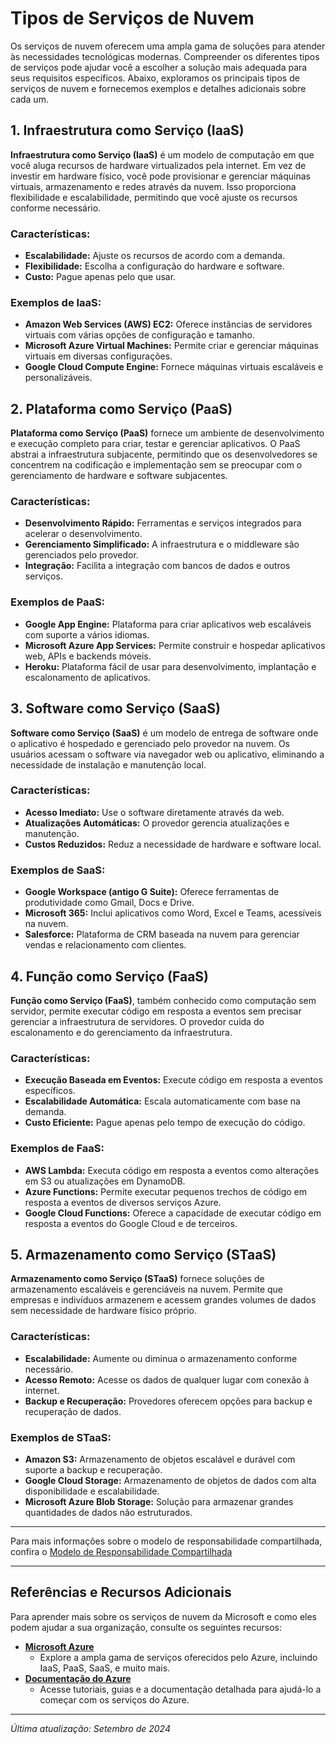# Tipos de Serviços de Nuvem

Os serviços de nuvem oferecem uma ampla gama de soluções para atender às necessidades tecnológicas modernas. Compreender os diferentes tipos de serviços pode ajudar você a escolher a solução mais adequada para seus requisitos específicos. Abaixo, exploramos os principais tipos de serviços de nuvem e fornecemos exemplos e detalhes adicionais sobre cada um.

## 1. **Infraestrutura como Serviço (IaaS)**

**Infraestrutura como Serviço (IaaS)** é um modelo de computação em que você aluga recursos de hardware virtualizados pela internet. Em vez de investir em hardware físico, você pode provisionar e gerenciar máquinas virtuais, armazenamento e redes através da nuvem. Isso proporciona flexibilidade e escalabilidade, permitindo que você ajuste os recursos conforme necessário.

### Características:
- **Escalabilidade:** Ajuste os recursos de acordo com a demanda.
- **Flexibilidade:** Escolha a configuração do hardware e software.
- **Custo:** Pague apenas pelo que usar.

### Exemplos de IaaS:
- **Amazon Web Services (AWS) EC2:** Oferece instâncias de servidores virtuais com várias opções de configuração e tamanho.
- **Microsoft Azure Virtual Machines:** Permite criar e gerenciar máquinas virtuais em diversas configurações.
- **Google Cloud Compute Engine:** Fornece máquinas virtuais escaláveis e personalizáveis.

## 2. **Plataforma como Serviço (PaaS)**

**Plataforma como Serviço (PaaS)** fornece um ambiente de desenvolvimento e execução completo para criar, testar e gerenciar aplicativos. O PaaS abstrai a infraestrutura subjacente, permitindo que os desenvolvedores se concentrem na codificação e implementação sem se preocupar com o gerenciamento de hardware e software subjacentes.

### Características:
- **Desenvolvimento Rápido:** Ferramentas e serviços integrados para acelerar o desenvolvimento.
- **Gerenciamento Simplificado:** A infraestrutura e o middleware são gerenciados pelo provedor.
- **Integração:** Facilita a integração com bancos de dados e outros serviços.

### Exemplos de PaaS:
- **Google App Engine:** Plataforma para criar aplicativos web escaláveis com suporte a vários idiomas.
- **Microsoft Azure App Services:** Permite construir e hospedar aplicativos web, APIs e backends móveis.
- **Heroku:** Plataforma fácil de usar para desenvolvimento, implantação e escalonamento de aplicativos.

## 3. **Software como Serviço (SaaS)**

**Software como Serviço (SaaS)** é um modelo de entrega de software onde o aplicativo é hospedado e gerenciado pelo provedor na nuvem. Os usuários acessam o software via navegador web ou aplicativo, eliminando a necessidade de instalação e manutenção local.

### Características:
- **Acesso Imediato:** Use o software diretamente através da web.
- **Atualizações Automáticas:** O provedor gerencia atualizações e manutenção.
- **Custos Reduzidos:** Reduz a necessidade de hardware e software local.

### Exemplos de SaaS:
- **Google Workspace (antigo G Suite):** Oferece ferramentas de produtividade como Gmail, Docs e Drive.
- **Microsoft 365:** Inclui aplicativos como Word, Excel e Teams, acessíveis na nuvem.
- **Salesforce:** Plataforma de CRM baseada na nuvem para gerenciar vendas e relacionamento com clientes.

## 4. **Função como Serviço (FaaS)**

**Função como Serviço (FaaS)**, também conhecido como computação sem servidor, permite executar código em resposta a eventos sem precisar gerenciar a infraestrutura de servidores. O provedor cuida do escalonamento e do gerenciamento da infraestrutura.

### Características:
- **Execução Baseada em Eventos:** Execute código em resposta a eventos específicos.
- **Escalabilidade Automática:** Escala automaticamente com base na demanda.
- **Custo Eficiente:** Pague apenas pelo tempo de execução do código.

### Exemplos de FaaS:
- **AWS Lambda:** Executa código em resposta a eventos como alterações em S3 ou atualizações em DynamoDB.
- **Azure Functions:** Permite executar pequenos trechos de código em resposta a eventos de diversos serviços Azure.
- **Google Cloud Functions:** Oferece a capacidade de executar código em resposta a eventos do Google Cloud e de terceiros.

## 5. **Armazenamento como Serviço (STaaS)**

**Armazenamento como Serviço (STaaS)** fornece soluções de armazenamento escaláveis e gerenciáveis na nuvem. Permite que empresas e indivíduos armazenem e acessem grandes volumes de dados sem necessidade de hardware físico próprio.

### Características:
- **Escalabilidade:** Aumente ou diminua o armazenamento conforme necessário.
- **Acesso Remoto:** Acesse os dados de qualquer lugar com conexão à internet.
- **Backup e Recuperação:** Provedores oferecem opções para backup e recuperação de dados.

### Exemplos de STaaS:
- **Amazon S3:** Armazenamento de objetos escalável e durável com suporte a backup e recuperação.
- **Google Cloud Storage:** Armazenamento de objetos de dados com alta disponibilidade e escalabilidade.
- **Microsoft Azure Blob Storage:** Solução para armazenar grandes quantidades de dados não estruturados.

___________
Para mais informações sobre o modelo de responsabilidade compartilhada, confira o [Modelo de Responsabilidade Compartilhada](Modelo-Responsabilidade-Compartilhada.md)
___________

## Referências e Recursos Adicionais

Para aprender mais sobre os serviços de nuvem da Microsoft e como eles podem ajudar a sua organização, consulte os seguintes recursos:

- **[Microsoft Azure](https://azure.microsoft.com)**
  - Explore a ampla gama de serviços oferecidos pelo Azure, incluindo IaaS, PaaS, SaaS, e muito mais.
- **[Documentação do Azure](https://docs.microsoft.com/azure)**
  - Acesse tutoriais, guias e a documentação detalhada para ajudá-lo a começar com os serviços do Azure.

---

*Última atualização: Setembro de 2024*
